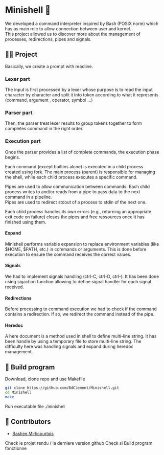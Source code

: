 
# Minishell 👾

We developed a command interpreter inspired by Bash (POSIX norm)
which has as main role to allow connection between user and kernel.  
This project allowed us to discover more about the management of processes, redirections, pipes and signals.


## 👨‍💻 Project 
Basically, we create a prompt with readline.  

### Lexer part  
The input is first processed by a lexer whose purpose is to read the input character by character and split it into token according to what it represents (command, argument , operator, symbol ...)

### Parser part  
Then, the parser treat lexer results to group tokens together to form completes command in the right order.

### Execution part  
Once the parser provides a list of complete commands, the execution phase begins.  

Each command (except builtins alone) is executed in a child process created using fork. The main process (parent) is responsible for managing the shell, while each child process executes a specific command.  

Pipes are used to allow communication between commands. Each child process writes to and/or reads from a pipe to pass data to the next command in a pipeline.  
Pipes are used to redirect stdout of a process to stdin of the next one.

Each child process handles its own errors (e.g., returning an appropriate exit code on failure) closes the pipes and free ressources once it has finished using them. 

#### Expand 
Minishell performs variable expansion to replace environment variables (like $HOME, $PATH, etc.) in commands or arguments. This is done before execution to ensure the command receives the correct values.

#### Signals   
We had to implement signals handling (ctrl-C, ctrl-D, ctrl-\). It has been done using sigaction function allowing to define signal handler for each signal received.

#### Redirections  
Before processing to command execution we had to check if the command contains a redirection. If so, we redirect the command instead of the pipe.

#### Heredoc  
A here document is a method used in shell to define multi-line string. It has been handle by using a temporary file to store multi-line string. The difficulty here was handling signals and expand during heredoc management.


## 🔧 Build program  
Download, clone repo and use Makefile
```bash
git clone https://github.com/BdClement/Minishell.git
cd Minishell
make
```
Run executable file ./minishell


## 💼 Contributors  
- [Bastien Mirlicourtois](https://github.com/bmirlico)


Check le projet rendu / la derniere version github
Check si Build program fonctionne 
